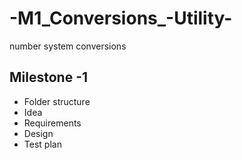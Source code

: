 # -M1_Conversions_-Utility-
number system conversions


## Milestone -1
* Folder structure
* Idea
* Requirements
* Design
* Test plan
